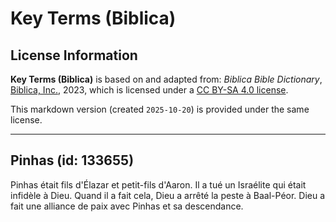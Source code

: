 # Key Terms (Biblica)

## License Information

**Key Terms (Biblica)** is based on and adapted from: _Biblica Bible Dictionary_, [Biblica, Inc.](https://www.biblica.com/), 2023, which is licensed under a [CC BY-SA 4.0 license](https://creativecommons.org/licenses/by-sa/4.0/legalcode.en).

This markdown version (created `2025-10-20`) is provided under the same license.



--------------------------------

## Pinhas (id: 133655)

Pinhas était fils d'Élazar et petit\-fils d'Aaron. Il a tué un Israélite qui était infidèle à Dieu. Quand il a fait cela, Dieu a arrêté la peste à Baal\-Péor. Dieu a fait une alliance de paix avec Pinhas et sa descendance.


